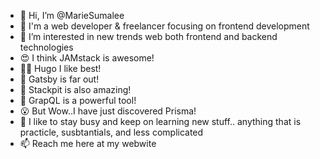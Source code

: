 - 👋 Hi, I’m @MarieSumalee
- 🌱 I'm a web developer & freelancer focusing on frontend development
- 👀 I’m interested in new trends web both frontend and backend technologies 
- 😍 I think JAMstack is awesome!
- 👍🏼 Hugo I like best!
- 🥇 Gatsby is far out!
- 🤩 Stackpit is also amazing!
- 💪  GrapQL is a powerful tool!
- 😮  But Wow..I have just discovered Prisma!
- 🧢  I like to stay busy and keep on learning new stuff.. anything that is practicle, susbtantials, and less complicated 
- 📫 Reach me here at my webwite

<!---
MarieSumalee/MarieSumalee is a ✨ special ✨ repository because its `README.md` (this file) appears on your GitHub profile.
You can click the Preview link to take a look at your changes.
--->
